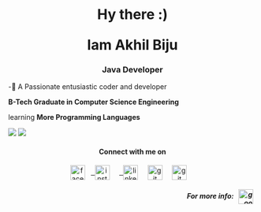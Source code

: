 <h1 align="center">Hy there :)  </p>
 Iam Akhil Biju</h1>
<h3 align="center">  Java Developer </h3>


-💬 A Passionate entusiastic coder and developer

 **B-Tech Graduate in  Computer Science Engineering**

 learning **More Programming  Languages**





<img src="https://github-readme-stats.vercel.app/api?username=akhilbiju">

<img src="https://github-readme-stats.vercel.app/api/top-langs/?username=cyril1010&amp;">

<h4 align="center">Connect with me on</h4>
<p align="center">
<a href="https://www.facebook.com/akhil.biju.5209/" target="blank"><img align="center" src="https://cdn.jsdelivr.net/npm/simple-icons@3.0.1/icons/facebook.svg" alt="facebook" height="30" width="30" /></a> &nbsp;
<a href="[https://www.instagram.com/_itz_me_akhil_](https://www.instagram.com/am._akh.i_l/)/" target="blank"> &nbsp <img align="center" src="https://cdn.jsdelivr.net/npm/simple-icons@3.0.1/icons/instagram.svg" alt="instagram" height="30" width="30" /></a> &nbsp;&nbsp;&nbsp;
 <a href="https://www.linkedin.com/in/akhil-biju-252603212/" target="blank"> &nbsp <img align="center" src="https://cdn.jsdelivr.net/npm/simple-icons@3.0.1/icons/linkedin.svg" alt="linkedin" height="30" width="30" /></a> &nbsp;&nbsp;&nbsp;
<a href="https://github.com/akhilbju/" target="blank"><img align="center" src="https://cdn.jsdelivr.net/npm/simple-icons@3.0.1/icons/github.svg" alt="git" height="30" width="30" /></a> &nbsp;&nbsp;&nbsp;
<a href="mailto:abiju60@gmail.com" target="blank"><img align="center" src="https://cdn.jsdelivr.net/npm/simple-icons@3.0.1/icons/gmail.svg" alt="git" height="30" width="30" /></a> &nbsp;&nbsp;&nbsp;

 
<h5 align="right">For more info:  &nbsp; <a href="https://akhilbju.github.io/My-Website/" target="blank"><img align="center" src="https://cdn.jsdelivr.net/npm/simple-icons@3.0.1/icons/google.svg" alt="google" height="30" width="30" /></a> &nbsp; </h5>


